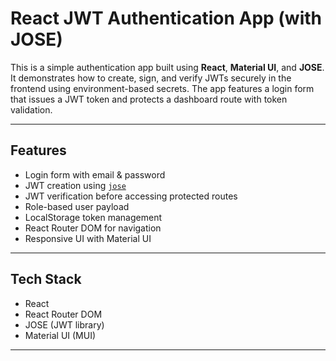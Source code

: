 # React JWT Authentication App (with JOSE)

This is a simple authentication app built using **React**, **Material UI**, and **JOSE**. It demonstrates how to create, sign, and verify JWTs securely in the frontend using environment-based secrets. The app features a login form that issues a JWT token and protects a dashboard route with token validation.

---

## Features

- Login form with email & password
- JWT creation using [`jose`](https://github.com/panva/jose)
- JWT verification before accessing protected routes
- Role-based user payload
- LocalStorage token management
- React Router DOM for navigation
- Responsive UI with Material UI

---

## Tech Stack

- React
- React Router DOM
- JOSE (JWT library)
- Material UI (MUI)

---
